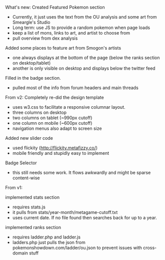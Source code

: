 What's new:
Created Featured Pokemon section
- Currently, it just uses the text from the OU analysis and some art from Smeargle's Studio
- Long term: use JS to provide a random pokemon when page loads
- keep a list of mons, links to art, and artist to choose from
- pull overview from dex analysis

Added some places to feature art from Smogon's artists
- one always displays at the bottom of the page (below the ranks section on desktop/tablet)
- another is only visible on desktop and displays below the twitter feed

Filled in the badge section.
- pulled most of the info from forum headers and main threads

From v2:
Completely re-did the design template
- uses w3.css to facilitate a responsive columnar layout.
- three columns on desktop
- two columns on tablet (~990px cutoff)
- one column on mobile (~600px cutoff)
- navigation menus also adapt to screen size

Added new slider code
- used flickity (http://flickity.metafizzy.co/)
- mobile friendly and stupidly easy to implement

Badge Selector
- this still needs some work. It flows awkwardly and might be sparse content-wise

From v1:

implemented stats section
- requires stats.js
- it pulls from stats/year-month/metagame-cutoff.txt
- uses current date. If no file found then searches back for up to a year.

implemented ranks section
- requires ladder.php and ladder.js
- ladders.php just pulls the json from pokemonshowdown.com/ladder/ou.json to prevent issues with cross-domain stuff